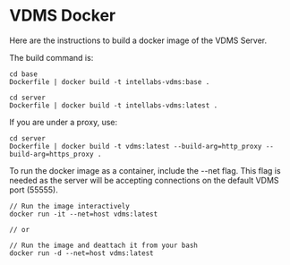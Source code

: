 # VDMS Docker

Here are the instructions to build a docker image of the VDMS Server.

The build command is: 
    
    cd base
    Dockerfile | docker build -t intellabs-vdms:base .

    cd server
    Dockerfile | docker build -t intellabs-vdms:latest .

If you are under a proxy, use:

    cd server
    Dockerfile | docker build -t vdms:latest --build-arg=http_proxy --build-arg=https_proxy .

To run the docker image as a container, include the --net flag.
This flag is needed as the server will be accepting connections on the default VDMS port (55555).

    // Run the image interactively 
    docker run -it --net=host vdms:latest

    // or

    // Run the image and deattach it from your bash 
    docker run -d --net=host vdms:latest


